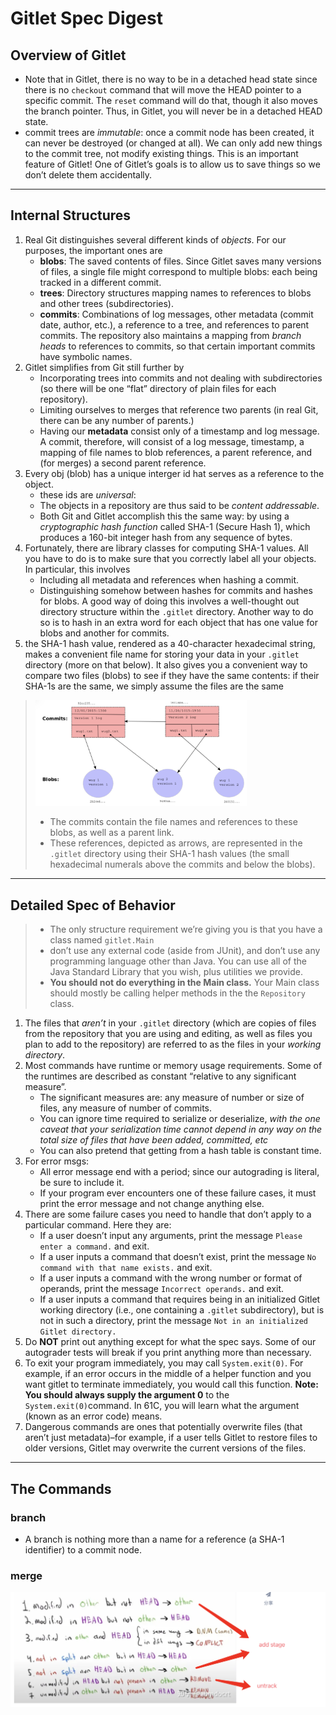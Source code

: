 # Gitlet Spec Digest

## Overview of Gitlet

- Note that in Gitlet, there is no way to be in a detached head state since there is no `checkout` command that will move the HEAD pointer to a specific commit. The `reset` command will do that, though it also moves the branch pointer. Thus, in Gitlet, you will never be in a detached HEAD state.
- commit trees are *immutable*: once a commit node has been created, it can never be destroyed (or changed at all). We can only add new things to the commit tree, not modify existing things. This is an important feature of Gitlet! One of Gitlet’s goals is to allow us to save things so we don’t delete them accidentally.

---

## Internal Structures

1. Real Git distinguishes several different kinds of *objects*. For our purposes, the important ones are
    - **blobs**: The saved contents of files. Since Gitlet saves many versions of files, a single file might correspond to multiple blobs: each being tracked in a different commit.
    - **trees**: Directory structures mapping names to references to blobs and other trees (subdirectories).
    - **commits**: Combinations of log messages, other metadata (commit date, author, etc.), a reference to a tree, and references to parent commits. The repository also maintains a mapping from *branch heads* to references to commits, so that certain important commits have symbolic names.
2. Gitlet simplifies from Git still further by
    - Incorporating trees into commits and not dealing with subdirectories (so there will be one “flat” directory of plain files for each repository).
    - Limiting ourselves to merges that reference two parents (in real Git, there can be any number of parents.)
    - Having our **metadata** consist only of a timestamp and log message. A commit, therefore, will consist of a log message, timestamp, a mapping of file names to blob references, a parent reference, and (for merges) a second parent reference.
3. Every obj (blob) has a unique interger id hat serves as a reference to the object.
    - these ids are *universal*:
    - The objects in a repository are thus said to be *content addressable*.
    - Both Git and Gitlet accomplish this the same way: by using a *cryptographic hash function* called SHA-1 (Secure Hash 1), which produces a 160-bit integer hash from any sequence of bytes.
4. Fortunately, there are library classes for computing SHA-1 values. All you have to do is to make sure that you correctly label all your objects. In particular, this involves
    - Including all metadata and references when hashing a commit.
    - Distinguishing somehow between hashes for commits and hashes for blobs. A good way of doing this involves a well-thought out directory structure within the `.gitlet` directory. Another way to do so is to hash in an extra word for each object that has one value for blobs and another for commits.
5. the SHA-1 hash value, rendered as a 40-character hexadecimal string, makes a convenient file name for storing your data in your `.gitlet` directory (more on that below). It also gives you a convenient way to compare two files (blobs) to see if they have the same contents: if their SHA-1s are the same, we simply assume the files are the same

> <img src="./gitlet.assets/image-20230323153842928.png" alt="image-20230323153842928" style="zoom: 33%;" />
>
> - The commits contain the file names and references to these blobs, as well as a parent link.
> - These references, depicted as arrows, are represented in the `.gitlet` directory using their SHA-1 hash values (the small hexadecimal numerals above the commits and below the blobs). 

---

## Detailed Spec of Behavior

> - The only structure requirement we’re giving you is that you have a class named `gitlet.Main`
> - don’t use any external code (aside from JUnit), and don’t use any programming language other than Java. You can use all of the Java Standard Library that you wish, plus utilities we provide.
> - **You should not do everything in the Main class.** Your Main class should mostly be calling helper methods in the the `Repository` class. 

1. The files that *aren’t* in your `.gitlet` directory (which are copies of files from the repository that you are using and editing, as well as files you plan to add to the repository) are referred to as the files in your *working directory*.
2. Most commands have runtime or memory usage requirements. Some of the runtimes are described as constant “relative to any significant measure”.
    - The significant measures are: any measure of number or size of files, any measure of number of commits. 
    - You can ignore time required to serialize or deserialize, *with the one caveat that your serialization time cannot depend in any way on the total size of files that have been added, committed, etc* 
    - You can also pretend that getting from a hash table is constant time.
3. For error msgs:
    - All error message end with a period; since our autograding is literal, be sure to include it.
    - If your program ever encounters one of these failure cases, it must print the error message and not change anything else. 
4. There are some failure cases you need to handle that don’t apply to a particular command. Here they are:
    - If a user doesn’t input any arguments, print the message `Please enter a command.` and exit.
    - If a user inputs a command that doesn’t exist, print the message `No command with that name exists.` and exit.
    - If a user inputs a command with the wrong number or format of operands, print the message `Incorrect operands.` and exit.
    - If a user inputs a command that requires being in an initialized Gitlet working directory (i.e., one containing a `.gitlet` subdirectory), but is not in such a directory, print the message `Not in an initialized Gitlet directory.`
5. Do **NOT** print out anything except for what the spec says. Some of our autograder tests will break if you print anything more than necessary.
6. To exit your program immediately, you may call `System.exit(0)`. For example, if an error occurs in the middle of a helper function and you want gitlet to terminate immediately, you would call this function. **Note: You should always supply the argument 0** to the `System.exit(0)`command. In 61C, you will learn what the argument (known as an error code) means.
7. Dangerous commands are ones that potentially overwrite files (that aren’t just metadata)–for example, if a user tells Gitlet to restore files to older versions, Gitlet may overwrite the current versions of the files.

---

## The Commands

### branch

- A branch is nothing more than a name for a reference (a SHA-1 identifier) to a commit node.

### merge

<img src="./gitlet.assets/image-20230328102330789.png" alt="image-20230328102330789" style="zoom: 50%;" />

